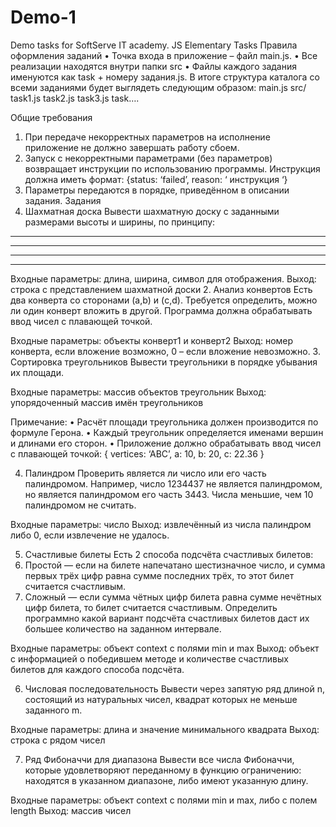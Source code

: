 # Demo-1
Demo tasks for SoftServe IT academy.
JS Elementary Tasks
Правила оформления заданий
•	Точка входа в приложение – файл main.js. 
•	Все реализации находятся внутри папки src
•	Файлы каждого задания именуются как task + номеру задания.js. В итоге структура каталога со всеми заданиями будет выглядеть следующим образом:
main.js
src/
task1.js
task2.js
task3.js
task….

Общие требования
1.	При передаче некорректных параметров на исполнение приложение не должно завершать работу сбоем.
2.	Запуск с некорректными параметрами (без параметров) возвращает инструкции по использованию программы. Инструкция должна иметь формат:
 {status: ‘failed’, reason: ‘ инструкция ‘}
3.	Параметры передаются в порядке, приведённом в описании задания.
Задания	
1.	Шахматная доска
Вывести шахматную доску с заданными размерами высоты и ширины, по принципу:
*  *  *  *  *  *
  *  *  *  *  *  *  
*  *  *  *  *  *
  *  *  *  *  *  *

Входные параметры: длина, ширина, символ для отображения.
Выход: строка с представлением шахматной доски
2.	Анализ конвертов
Есть два конверта со сторонами (a,b) и (c,d). Требуется определить, можно ли один конверт вложить в другой. Программа должна обрабатывать ввод чисел с плавающей точкой. 

Входные параметры: объекты конверт1 и конверт2 
Выход: номер конверта, если вложение возможно, 0 – если вложение невозможно.
3.	Сортировка треугольников
Вывести треугольники в порядке убывания их площади.

Входные параметры: массив объектов треугольник
Выход: упорядоченный массив имён треугольников

Примечание:
•	Расчёт площади треугольника должен производится по формуле Герона.
•	Каждый треугольник определяется именами вершин и длинами его сторон. 
•	Приложение должно обрабатывать ввод чисел с плавающей точкой:
{ 
vertices: ‘ABC’,
a: 10,
b: 20,
c: 22.36
}

4.	Палиндром
Проверить является ли число или его часть палиндромом. Например, число 1234437 не является палиндромом, но является палиндромом его часть 3443. Числа меньшие, чем 10 палиндромом не считать.

Входные параметры: число
Выход: извлечённый из числа палиндром либо 0, если извлечение не удалось.

5.	Счастливые билеты
Есть 2 способа подсчёта счастливых билетов:
1. Простой — если на билете напечатано шестизначное число, и сумма первых трёх цифр равна сумме последних трёх, то этот билет считается счастливым.
2. Сложный — если сумма чётных цифр билета равна сумме нечётных цифр билета, то билет считается счастливым.
Определить программно какой вариант подсчёта счастливых билетов даст их большее количество на заданном интервале. 

Входные параметры: объект context с полями min и max
Выход: объект с информацией о победившем методе и количестве счастливых билетов для каждого способа подсчёта.

6.	Числовая последовательность
Вывести через запятую ряд длиной n, состоящий из натуральных чисел, квадрат которых не меньше заданного m.

Входные параметры: длина и значение минимального квадрата
Выход: строка с рядом чисел

7.	Ряд Фибоначчи для диапазона
Вывести все числа Фибоначчи, которые удовлетворяют переданному в функцию ограничению: находятся в указанном диапазоне, либо имеют указанную длину.

Входные параметры: объект context с полями min и max, либо с полем length 
Выход: массив чисел
